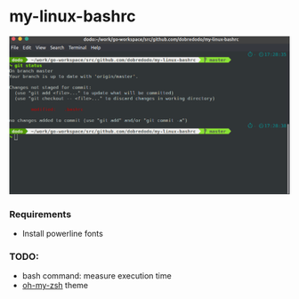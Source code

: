 # my-linux-bashrc

![alt text](https://github.com/dobredodo/my-linux-bashrc/blob/master/screenshot.png?raw=true)

### Requirements
- Install powerline fonts

### TODO:
  - bash command: measure execution time
  - [oh-my-zsh](https://ohmyz.sh/) theme
